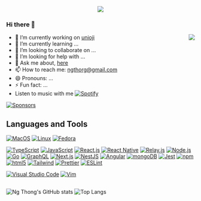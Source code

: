 <div align="center" >
<img src="https://readme-typing-svg.herokuapp.com/?lines=Welcome+to+my+GitHub+ngthorg!&color=67C69B&font=Droid+Sans+Mono">
</div>

### Hi there 👋


[<img align="right" src="https://github-readme-stackoverflow.vercel.app/?userID=5826897" />](https://stackoverflow.com/users/5826897/ng-thong)

- 🔭 I’m currently working on [unioji](https://github.com/unioji)
- 🌱 I’m currently learning ...
- 👯 I’m looking to collaborate on ...
- 🤔 I’m looking for help with ...
- 💬 Ask me about, [here](https://github.com/ngthorg/ngthorg/issues)
- 📫 How to reach me: [ngthorg@gmail.com](mailto:ngthorg@gmail.com)
- 😄 Pronouns: ...
- ⚡ Fun fact: ...
- Listen to music with me [<img alt="Spotify" src="https://img.shields.io/badge/Spotify-1ED760?&style=flat-square&logo=spotify&logoColor=white" />](https://open.spotify.com/user/ngthorg)

[<img alt="Sponsors" src="https://img.shields.io/badge/sponsor-30363D?style=flat-square&logo=GitHub-Sponsors&logoColor=#white
"/>](https://www.paypal.com/paypalme/ngthorg)

## Languages and Tools


[<img alt="MacOS" src="https://img.shields.io/badge/-Mac OS-000000?style=flat-square&logoColor=white" />](https://www.apple.com/macos)
[<img alt="Linux" src="https://img.shields.io/badge/Linux-FCC624?style=flat-square&logo=linux&logoColor=black" />](https://www.linux.org)
[<img alt="Fedora" src="https://img.shields.io/badge/Fedora-294172?style=flat-square&logo=fedora&logoColor=white" />](https://getfedora.org)

[<img alt="TypeScript" src="https://img.shields.io/badge/-TypeScript-007ACC?style=flat-square&logo=typescript&logoColor=white" />](https://www.typescriptlang.org)
[<img alt="JavaScript" src="https://img.shields.io/badge/-JavaScript-F7DF1E?style=flat-square&logo=javascript&logoColor=black" />](https://developer.mozilla.org/en-US/docs/Web/JavaScript)
[<img alt="React.js" src="https://img.shields.io/badge/React-20232A?style=flat-square&logo=react&logoColor=61DAFB" />](https://reactjs.org)
[<img alt="React Native" src="https://img.shields.io/badge/-React Native-20232A?style=flat-square&logo=react&logoColor=61DAFB" />](https://reactnative.dev)
[<img alt="Relay.js" src="https://img.shields.io/badge/-Relay.js-F26B00?style=flat-square&logoColor=white" />](https://relay.dev)
[<img alt="Node.js" src="https://img.shields.io/badge/-Node.js-43853d?style=flat-square&logo=node.js&logoColor=white" />](https://nodejs.org)
[<img alt="Go" src="https://img.shields.io/badge/Go-00ADD8?style=flat-square&logo=go&logoColor=white" />](https://golang.org)
[<img alt="GraphQL" src="https://img.shields.io/badge/-GraphQL-E00097?style=flat-square&logo=graphql&logoColor=white" />](https://graphql.org)
[<img alt="Next.js" src="https://img.shields.io/badge/next.js-000000?style=flat-square&logo=next.js&logoColor=white" />](https://nextjs.org)
[<img alt="NestJS" src="https://img.shields.io/badge/NestJS-E0234E?style=flat-square&logo=nestjs&logoColor=white" />](https://nestjs.com)
[<img alt="Angular" src="https://img.shields.io/badge/Angular-DD0031?style=flat-square&logo=angular&logoColor=white" />](https://angular.io)
[<img alt="mongoDB" src="https://img.shields.io/badge/-mongoDB-4fb23f?style=flat-square&logo=mongodb&logoColor=white" />](https://mongodb.com)
[<img alt="Jest" src="https://img.shields.io/badge/Jest-C21325?style=flat-square&logo=jest&logoColor=white" />](https://jestjs.io)
[<img alt="npm" src="https://img.shields.io/badge/NPM-CB3837?style=flat-square&logo=npm&logoColor=white" />](https://npmjs.com)
[<img alt="html5" src="https://img.shields.io/badge/HTML5-E34F26?style=flat-square&logo=html5&logoColor=white" />](https://developer.mozilla.org/en-US/docs/Web/Guide/HTML/HTML5)
[<img alt="Tailwind" src="https://img.shields.io/badge/Tailwind_CSS-38B2AC?style=flat-square&logo=tailwind-css&logoColor=white" />](https://tailwindcss.com)
[<img alt="Prettier" src="https://img.shields.io/badge/-Prettier-F7B93E?style=flat-square&logo=prettier&logoColor=white" />](https://prettier.io)
[<img alt="ESLint" src="https://img.shields.io/badge/-ESLint-4B32C3?style=flat-square&logo=eslint&logoColor=white" />](https://eslint.org)

[<img alt="Visual Studio Code" src="https://img.shields.io/badge/-Visual Studio Code-0078d7?style=flat-square&logo=visual-studio-code&logoColor=white" />](https://code.visualstudio.com/)
[<img alt="Vim" src="https://img.shields.io/badge/VIM-%2311AB00.svg?style=flat-square&logo=vim&logoColor=white"/>](https://www.vim.org)

##


![Ng Thong's GitHub stats](https://github-readme-stats.vercel.app/api?username=ngthorg&show_icons=true&theme=vue&hide_border=true)
![Top Langs](https://github-readme-stats.vercel.app/api/top-langs/?username=ngthorg&layout=compact&theme=vue&hide_border=true)
